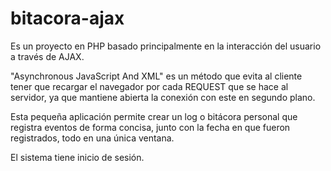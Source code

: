 # bitacora-ajax
<p>Es un proyecto en PHP basado principalmente en la interacción del usuario a través de AJAX.</p>
<p>"Asynchronous JavaScript And XML" es un método que evita al cliente tener que recargar el navegador por cada REQUEST que se hace al servidor, ya que mantiene abierta la conexión con este en segundo plano.</p>
<p>Esta pequeña aplicación permite crear un log o bitácora personal que registra eventos de forma concisa, junto con la fecha en que fueron registrados, todo en una única ventana.</p>
<p>El sistema tiene inicio de sesión.</p>
